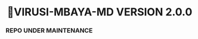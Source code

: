 <h1 align="center"> 🦠VIRUSI-MBAYA-MD VERSION 2.0.0  </h1>
<p align="center">  

### REPO UNDER MAINTENANCE ###
